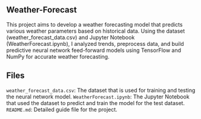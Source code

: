 ## Weather-Forecast

This project aims to develop a weather forecasting model that predicts various weather parameters based on historical data. Using the dataset (weather_forecast_data.csv) and Jupyter Notebook (WeatherForecast.ipynb), I analyzed trends, preprocess data, and build predictive neural network feed-forward models using TensorFlow and NumPy for accurate weather forecasting.

## Files
 `weather_forecast_data.csv`: The dataset that is used for training and testing the neural network model.
 `WeatherForecast.ipynb`: The Jupyter Notebook that used the dataset to predict and train the model for the test dataset.
 `README.md`: Detailed guide file for the project.
 
